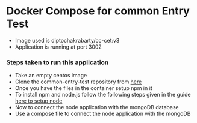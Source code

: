 # Docker Compose for common Entry Test

- Image used is  diptochakrabarty/cc-cet:v3
- Application is running at port 3002

### Steps taken to run this application

- Take an empty centos image 
- Clone the common-entry-test repository from [here](https://github.com/CodeChefVIT/common-entry-test)
- Once you have the files in the container setup npm in it 
- To install npm and node.js follow the following steps given in the guide [here to setup node](https://linuxize.com/post/how-to-install-node-js-on-centos-7/)
- Now to connect the node application with the mongoDB  database 
- Use a compose file to connect the node application with the mongoDB 

